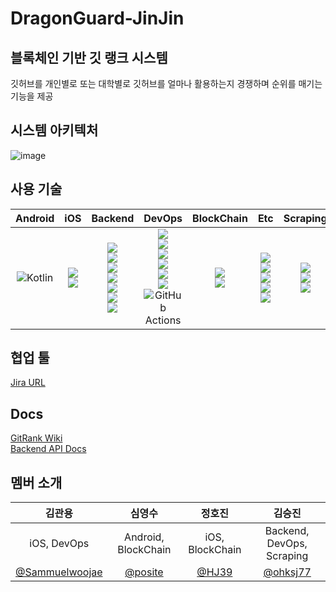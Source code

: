 # DragonGuard-JinJin
## 블록체인 기반 깃 랭크 시스템
깃허브를 개인별로 또는 대학별로 깃허브를 얼마나 활용하는지 경쟁하며 순위를 매기는 기능을 제공
## 시스템 아키텍처

![image](https://user-images.githubusercontent.com/89020004/218316567-aaebb947-55ea-40da-a9ad-970f967036db.png)


## 사용 기술

|Android|iOS|Backend|DevOps|BlockChain|Etc|Scraping|
|:----:|:----:|:----:|:----:|:----:|:----:|:----:|
|![Kotlin](https://img.shields.io/badge/kotlin-%237F52FF.svg?style=for-the-badge&logo=kotlin&logoColor=white)|<img src="https://img.shields.io/badge/swift-F05138?style=for-the-badge&logo=Swift&logoColor=white"><br> <img src="https://img.shields.io/badge/UIkit-2396F3?style=for-the-badge&logo=UIkit&logoColor=white">|<img src="https://img.shields.io/badge/java-007396?style=for-the-badge&logo=OpenJDK&logoColor=white"><br><img src="https://img.shields.io/badge/springboot-6DB33F?style=for-the-badge&logo=springboot&logoColor=white"> <br><img src="https://img.shields.io/badge/springsecurity-6DB33F?style=for-the-badge&logo=springsecurity&logoColor=white"> <br><img src="https://img.shields.io/badge/hibernate-59666C?style=for-the-badge&logo=hibernate&logoColor=white"> <br> <img src="https://img.shields.io/badge/MySQL-4479A1?style=for-the-badge&logo=MySQL&logoColor=white"><br> <img src="https://img.shields.io/badge/Redis-DC382D?style=for-the-badge&logo=Redis&logoColor=white"><br><img src="https://img.shields.io/badge/Apache Kafka-231F20?style=for-the-badge&logo=Apache Kafka&logoColor=white">|<img src="https://img.shields.io/badge/docker-%230db7ed.svg?style=for-the-badge&logo=docker&logoColor=white"><br><img src="https://img.shields.io/badge/nginx-%23009639.svg?style=for-the-badge&logo=nginx&logoColor=white"><br><img src="https://img.shields.io/badge/Elastic Stack-005571?logo=Elastic Stack&logoColor=white&style=for-the-badge"><br><img src="https://img.shields.io/badge/grafana-%23F46800.svg?style=for-the-badge&logo=grafana&logoColor=white"><br><img src="https://img.shields.io/badge/Prometheus-E6522C?style=for-the-badge&logo=Prometheus&logoColor=white"><br><img src="https://img.shields.io/badge/Amazon%20EC2-FF9900?style=for-the-badge&logo=Amazon%20EC2&logoColor=white"><br>![GitHub Actions](https://img.shields.io/badge/github%20actions-%232671E5.svg?style=for-the-badge&logo=githubactions&logoColor=white)|<img src="https://img.shields.io/badge/Klaytn-6F6558?style=for-the-badge&logo=Klaytn&logoColor=white"><br><img src="https://img.shields.io/badge/Solidity-363636?style=for-the-badge&logo=Solidity&logoColor=white">|<img src="https://img.shields.io/badge/Git-F05032?style=for-the-badge&logo=Git&logoColor=white"><br><img src="https://img.shields.io/badge/Github-181717?style=for-the-badge&logo=Github&logoColor=white"><br><img src="https://img.shields.io/badge/Postman-FF6C37?style=for-the-badge&logo=Postman&logoColor=white"><br><img src="https://img.shields.io/badge/GitKraken-179287?style=for-the-badge&logo=GitKraken&logoColor=white"><br><a href="https://seoullian.atlassian.net/jira/software/projects/DJ/boards/2/backlog"><img src="https://img.shields.io/badge/Jira-0052CC?style=for-the-badge&logo=Jira&logoColor=white"></a>|<img src="https://img.shields.io/badge/Python-3776AB?style=for-the-badge&logo=Python&logoColor=white"><br><img src="https://img.shields.io/badge/Selenium-43B02A?style=for-the-badge&logo=Selenium&logoColor=white"><br><img src="https://img.shields.io/badge/Faust-66FFCC?style=for-the-badge&logo=Faust&logoColor=white">

## 협업 툴
<a href="https://seoullian.atlassian.net/jira/software/projects/DJ/boards/2/backlog" target="_blank"> Jira URL</a>

## Docs
<a href="https://github.com/tukcom2023CD/DragonGuard-JinJin/wiki">GitRank Wiki</a><br>
<a href="https://ohksj77.github.io/DragonGuard-JinJin-API-Docs/">Backend API Docs</a>

## 멤버 소개

|김관용|심영수|정호진|김승진|
|:----:|:----:|:----:|:----:|
|iOS, DevOps|Android, BlockChain|iOS, BlockChain|Backend, DevOps, Scraping|
|<a href="https://github.com/Sammuelwoojae">@Sammuelwoojae</a>|<a href="https://github.com/posite">@posite</a>|<a href="https://github.com/HJ39">@HJ39</a>|<a href="https://github.com/ohksj77">@ohksj77</a>|
